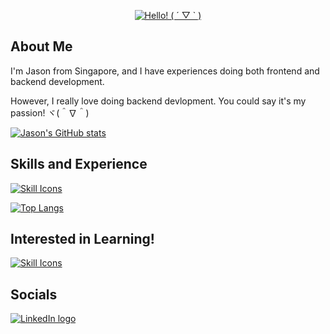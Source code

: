 <div align="center">
    <p>
        <a href="https://git.io/typing-svg">
            <img src="https://readme-typing-svg.demolab.com/?font=Fira+Code&size=30&pause=100&center=true&vCenter=true&width=435&lines=Hello!%20(%20%C2%B4%20%E2%96%BD%20`%20)" alt="Hello! ( ´ ▽ ` )">
        </a>
    </p>
</div>

## About Me

I'm Jason from Singapore, and I have experiences doing both frontend and backend development.

However, I really love doing backend devlopment. You could say it's my passion! ヾ(＾∇＾)

[![Jason's GitHub stats](https://github-readme-stats.vercel.app/api?username=kjhjason&show_icons=true&theme=dark)](https://github.com/anuraghazra/github-readme-stats)

<!-- [![GitHub Streak](https://streak-stats.demolab.com?user=kjhjason&theme=dark)](https://git.io/streak-stats) -->

## Skills and Experience

[![Skill Icons](https://skillicons.dev/icons?i=html,css,js,py,cpp,go,sqlite,mysql,mongodb,flask,fastapi,docker,gcp,cloudflare,selenium,bootstrap,tailwind&perline=9&center=true)](https://skillicons.dev/)

[![Top Langs](https://github-readme-stats.vercel.app/api/top-langs/?username=kjhjason&layout=compact&theme=dark)](https://github.com/anuraghazra/github-readme-stats)

## Interested in Learning!

[![Skill Icons](https://skillicons.dev/icons?i=rust,cs,aws&perline=10&center=true)](https://skillicons.dev/)

## Socials

[![LinkedIn logo](https://img.shields.io/badge/Jason%20Kuan-%230077B5.svg?style=for-the-badge&logo=linkedin&logoColor=white)](https://www.linkedin.com/in/kjhjason/)
